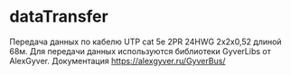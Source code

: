 # dataTransfer
 Передача данных по кабелю 
UTP cat 5e 2PR 24HWG 
2x2x0,52 длиной 68м.
 Для передачи данных используются библиотеки GyverLibs от AlexGyver.
Документация https://alexgyver.ru/GyverBus/
